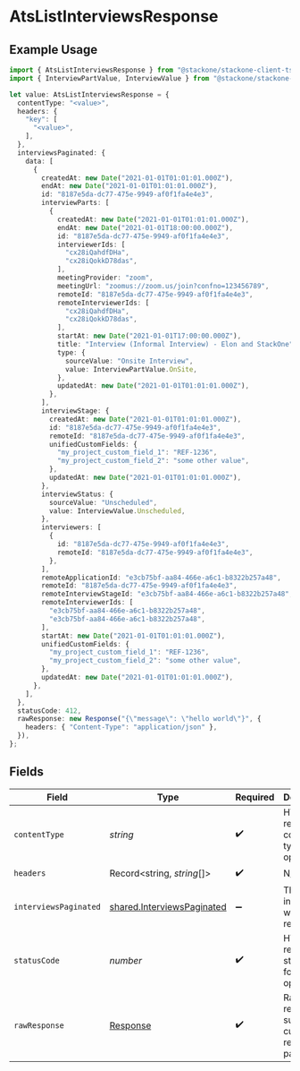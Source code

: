 # AtsListInterviewsResponse

## Example Usage

```typescript
import { AtsListInterviewsResponse } from "@stackone/stackone-client-ts/sdk/models/operations";
import { InterviewPartValue, InterviewValue } from "@stackone/stackone-client-ts/sdk/models/shared";

let value: AtsListInterviewsResponse = {
  contentType: "<value>",
  headers: {
    "key": [
      "<value>",
    ],
  },
  interviewsPaginated: {
    data: [
      {
        createdAt: new Date("2021-01-01T01:01:01.000Z"),
        endAt: new Date("2021-01-01T01:01:01.000Z"),
        id: "8187e5da-dc77-475e-9949-af0f1fa4e4e3",
        interviewParts: [
          {
            createdAt: new Date("2021-01-01T01:01:01.000Z"),
            endAt: new Date("2021-01-01T18:00:00.000Z"),
            id: "8187e5da-dc77-475e-9949-af0f1fa4e4e3",
            interviewerIds: [
              "cx28iQahdfDHa",
              "cx28iQokkD78das",
            ],
            meetingProvider: "zoom",
            meetingUrl: "zoomus://zoom.us/join?confno=123456789",
            remoteId: "8187e5da-dc77-475e-9949-af0f1fa4e4e3",
            remoteInterviewerIds: [
              "cx28iQahdfDHa",
              "cx28iQokkD78das",
            ],
            startAt: new Date("2021-01-01T17:00:00.000Z"),
            title: "Interview (Informal Interview) - Elon and StackOne",
            type: {
              sourceValue: "Onsite Interview",
              value: InterviewPartValue.OnSite,
            },
            updatedAt: new Date("2021-01-01T01:01:01.000Z"),
          },
        ],
        interviewStage: {
          createdAt: new Date("2021-01-01T01:01:01.000Z"),
          id: "8187e5da-dc77-475e-9949-af0f1fa4e4e3",
          remoteId: "8187e5da-dc77-475e-9949-af0f1fa4e4e3",
          unifiedCustomFields: {
            "my_project_custom_field_1": "REF-1236",
            "my_project_custom_field_2": "some other value",
          },
          updatedAt: new Date("2021-01-01T01:01:01.000Z"),
        },
        interviewStatus: {
          sourceValue: "Unscheduled",
          value: InterviewValue.Unscheduled,
        },
        interviewers: [
          {
            id: "8187e5da-dc77-475e-9949-af0f1fa4e4e3",
            remoteId: "8187e5da-dc77-475e-9949-af0f1fa4e4e3",
          },
        ],
        remoteApplicationId: "e3cb75bf-aa84-466e-a6c1-b8322b257a48",
        remoteId: "8187e5da-dc77-475e-9949-af0f1fa4e4e3",
        remoteInterviewStageId: "e3cb75bf-aa84-466e-a6c1-b8322b257a48",
        remoteInterviewerIds: [
          "e3cb75bf-aa84-466e-a6c1-b8322b257a48",
          "e3cb75bf-aa84-466e-a6c1-b8322b257a48",
        ],
        startAt: new Date("2021-01-01T01:01:01.000Z"),
        unifiedCustomFields: {
          "my_project_custom_field_1": "REF-1236",
          "my_project_custom_field_2": "some other value",
        },
        updatedAt: new Date("2021-01-01T01:01:01.000Z"),
      },
    ],
  },
  statusCode: 412,
  rawResponse: new Response("{\"message\": \"hello world\"}", {
    headers: { "Content-Type": "application/json" },
  }),
};
```

## Fields

| Field                                                                           | Type                                                                            | Required                                                                        | Description                                                                     |
| ------------------------------------------------------------------------------- | ------------------------------------------------------------------------------- | ------------------------------------------------------------------------------- | ------------------------------------------------------------------------------- |
| `contentType`                                                                   | *string*                                                                        | :heavy_check_mark:                                                              | HTTP response content type for this operation                                   |
| `headers`                                                                       | Record<string, *string*[]>                                                      | :heavy_check_mark:                                                              | N/A                                                                             |
| `interviewsPaginated`                                                           | [shared.InterviewsPaginated](../../../sdk/models/shared/interviewspaginated.md) | :heavy_minus_sign:                                                              | The list of interviews was retrieved.                                           |
| `statusCode`                                                                    | *number*                                                                        | :heavy_check_mark:                                                              | HTTP response status code for this operation                                    |
| `rawResponse`                                                                   | [Response](https://developer.mozilla.org/en-US/docs/Web/API/Response)           | :heavy_check_mark:                                                              | Raw HTTP response; suitable for custom response parsing                         |